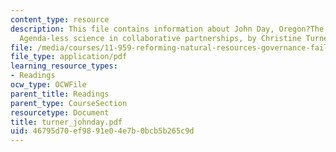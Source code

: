 ```yaml
---
content_type: resource
description: This file contains information about John Day, Oregon?The need for USGS
  Agenda-less science in collaborative partnerships, by Christine Turner, USGS, Denver.
file: /media/courses/11-959-reforming-natural-resources-governance-failings-of-scientific-rationalism-and-alternatives-for-building-common-ground-january-iap-2007/46795d70ef9891e04e7b0bcb5b265c9d_turner_johnday.pdf
file_type: application/pdf
learning_resource_types:
- Readings
ocw_type: OCWFile
parent_title: Readings
parent_type: CourseSection
resourcetype: Document
title: turner_johnday.pdf
uid: 46795d70-ef98-91e0-4e7b-0bcb5b265c9d
---
```


